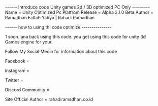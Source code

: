 ------  Introduce code Unity games 2d / 3D optimized PC Only ---------
Name  = Unity Optimized Pc Platfrom
Release = Alpha 2.1.0 Beta
Author = Ramadhan Fattah Yahya | Rahadi Ramadhan

------ how to using thi code optimize ---------------

1 soon. ana back using this code. you get using this code for unity 3d Games engine for your.


Follow My Social Media for information about this code 

Facebook =

instagram = 

Twitter =

Discord Community = 

Site Official Author = rahadiramadhan.co.id
